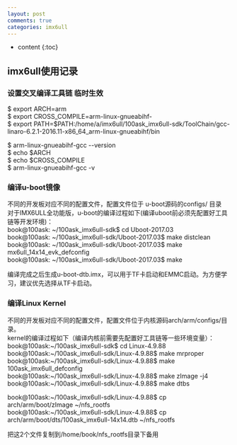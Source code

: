 ```yaml
---
layout: post
comments: true
categories: imx6ull
---
```


* content
{:toc}


## imx6ull使用记录


### 设置交叉编译工具链 临时生效  <br>

$ export ARCH=arm    <br>
$ export CROSS_COMPILE=arm-linux-gnueabihf-   <br>
$ export PATH=$PATH:/home/a/imx6ull/100ask_imx6ull-sdk/ToolChain/gcc-linaro-6.2.1-2016.11-x86_64_arm-linux-gnueabihf/bin  <br>

$ arm-linux-gnueabihf-gcc --version   <br>
$ echo $ARCH <br>
$ echo $CROSS_COMPILE <br>
$ arm-linux-gnueabihf-gcc -v <br>


### 编译u-boot镜像 <br>
不同的开发板对应不同的配置文件，配置文件位于 u-boot源码的configs/ 目录 <br>
对于IMX6ULL全功能版，u-boot的编译过程如下(编译uboot前必须先配置好工具链等开发环境)： <br>
book@100ask: ~/100ask_imx6ull-sdk$ cd Uboot-2017.03  <br>
book@100ask: ~/100ask_imx6ull-sdk/Uboot-2017.03$ make distclean  <br>
book@100ask: ~/100ask_imx6ull-sdk/Uboot-2017.03$ make  mx6ull_14x14_evk_defconfig   <br>
book@100ask: ~/100ask_imx6ull-sdk/Uboot-2017.03$ make   <br>

编译完成之后生成u-boot-dtb.imx，可以用于TF卡启动和EMMC启动。为方便学习，建议优先选择从TF卡启动。<br>



### 编译Linux Kernel<br>

不同的开发板对应不同的配置文件，配置文件位于内核源码arch/arm/configs/目录。 <br>
kernel的编译过程如下（编译内核前需要先配置好工具链等一些环境变量）：<br>
book@100ask:~/100ask_imx6ull-sdk$ cd Linux-4.9.88 <br>
book@100ask:~/100ask_imx6ull-sdk/Linux-4.9.88$ make mrproper <br>
book@100ask:~/100ask_imx6ull-sdk/Linux-4.9.88$ make 100ask_imx6ull_defconfig <br>
book@100ask:~/100ask_imx6ull-sdk/Linux-4.9.88$ make zImage  -j4 <br>
book@100ask:~/100ask_imx6ull-sdk/Linux-4.9.88$ make dtbs <br>


book@100ask:~/100ask_imx6ull-sdk/Linux-4.9.88$ cp arch/arm/boot/zImage ~/nfs_rootfs  <br>
book@100ask:~/100ask_imx6ull-sdk/Linux-4.9.88$ cp arch/arm/boot/dts/100ask_imx6ull-14x14.dtb  ~/nfs_rootfs  <br>

把这2个文件复制到/home/book/nfs_rootfs目录下备用<br>

